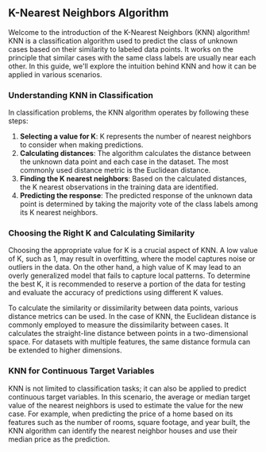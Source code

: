 ## K-Nearest Neighbors Algorithm

Welcome to the introduction of the K-Nearest Neighbors (KNN) algorithm! KNN is a classification algorithm used to predict the class of unknown cases based on their similarity to labeled data points. It works on the principle that similar cases with the same class labels are usually near each other. In this guide, we'll explore the intuition behind KNN and how it can be applied in various scenarios.

### Understanding KNN in Classification

In classification problems, the KNN algorithm operates by following these steps:
1. **Selecting a value for K**: K represents the number of nearest neighbors to consider when making predictions.
2. **Calculating distances**: The algorithm calculates the distance between the unknown data point and each case in the dataset. The most commonly used distance metric is the Euclidean distance.
3. **Finding the K nearest neighbors**: Based on the calculated distances, the K nearest observations in the training data are identified.
4. **Predicting the response**: The predicted response of the unknown data point is determined by taking the majority vote of the class labels among its K nearest neighbors.

### Choosing the Right K and Calculating Similarity

Choosing the appropriate value for K is a crucial aspect of KNN. A low value of K, such as 1, may result in overfitting, where the model captures noise or outliers in the data. On the other hand, a high value of K may lead to an overly generalized model that fails to capture local patterns. To determine the best K, it is recommended to reserve a portion of the data for testing and evaluate the accuracy of predictions using different K values.

To calculate the similarity or dissimilarity between data points, various distance metrics can be used. In the case of KNN, the Euclidean distance is commonly employed to measure the dissimilarity between cases. It calculates the straight-line distance between points in a two-dimensional space. For datasets with multiple features, the same distance formula can be extended to higher dimensions.

### KNN for Continuous Target Variables

KNN is not limited to classification tasks; it can also be applied to predict continuous target variables. In this scenario, the average or median target value of the nearest neighbors is used to estimate the value for the new case. For example, when predicting the price of a home based on its features such as the number of rooms, square footage, and year built, the KNN algorithm can identify the nearest neighbor houses and use their median price as the prediction.